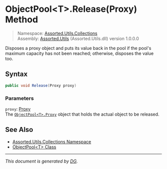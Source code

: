 ﻿# ObjectPool\<T>.Release(Proxy) Method

> Namespace: [Assorted.Utils.Collections](_toc.Assorted.Utils.md#Assorted.Utils.Collections%20Namespace)\
> Assembly: [Assorted.Utils](_toc.Assorted.Utils.md) (Assorted.Utils.dll) version 1.0.0.0

Disposes a proxy object and puts its value back in the pool if the pool's maximum capacity has not been reached; otherwise, disposes the value too.

## Syntax

```csharp
public void Release(Proxy proxy)
```

### Parameters

`proxy`: [Proxy](Assorted.Utils.Collections.ObjectPool-1.Proxy.md)\
The [`ObjectPool<T>.Proxy`](Assorted.Utils.Collections.ObjectPool-1.Proxy.md) object that holds the actual object to be released.

## See Also

- [Assorted.Utils.Collections Namespace](_toc.Assorted.Utils.md#Assorted.Utils.Collections%20Namespace)
- [ObjectPool\<T> Class](Assorted.Utils.Collections.ObjectPool-1.md)

---

_This document is generated by [DG](https://github.com/Khojasteh/dg)._
